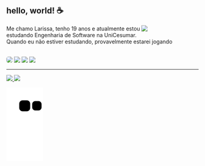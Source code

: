 <h2>hello, world! ☕</h2>
<img align="right" width="150" src="https://i.picasion.com/pic92/303eb8345dace09a13389fa7e8d1c6c1.gif"/> 
<div style="display: inline_block">
  
Me chamo Larissa, tenho 19 anos e atualmente estou estudando Engenharia de Software na UniCesumar. <br> Quando eu não estiver estudando, provavelmente estarei jogando
<br>
  
  
</div>

<div style="display: inline_block"><br>
  <a href="https://www.instagram.com/lawiizinha/" target="_blank"><img src="https://img.shields.io/badge/Instagram-E4405F?style=for-the-badge&logo=instagram&logoColor=white" target="_blank" style="border-radius: 5px;"></a>
  <a href="https://twitter.com/lawizinha" target="_blank"><img src="https://img.shields.io/badge/Twitter-1DA1F2?style=for-the-badge&logo=twitter&logoColor=white" target="_blank"></a>
  <a href="https://www.linkedin.com/in/larisn/" target="_blank"><img src="https://img.shields.io/badge/-LinkedIn-%230077B5?style=for-the-badge&logo=linkedin&logoColor=white" target="_blank"></a>
  <a href="mailto:contatolarisn@gmail.com" target="_blank"><img src="https://img.shields.io/badge/Gmail-D14836?style=for-the-badge&logo=gmail&logoColor=white" target="_blank"></a>
</div>
<hr>
<div>
 <a href="https://github.com/larisn">
 <img width="52%" src="https://github-readme-stats-git-masterrstaa-rickstaa.vercel.app/api?username=larisn&show_icons=true&theme=nord&include_all_commits=true&count_private=true"/>
 <img width="45%" src="https://github-readme-stats-sigma-five.vercel.app/api/top-langs/?username=larisn&layout=compact&langs_count=7&theme=nord"/>
</div> 

  ![Snake animation](https://github.com/rafaballerini/rafaballerini/blob/output/github-contribution-grid-snake.svg)

